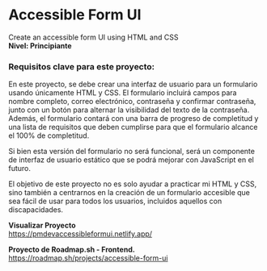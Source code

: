 # Accessible Form UI
Create an accessible form UI using HTML and CSS <br>
**Nivel: Principiante**

### Requisitos clave para este proyecto:

En este proyecto, se debe crear una interfaz de usuario para un formulario usando únicamente HTML y CSS. El formulario incluirá campos para nombre completo, correo electrónico, contraseña y confirmar contraseña, junto con un botón para alternar la visibilidad del texto de la contraseña. Además, el formulario contará con una barra de progreso de completitud y una lista de requisitos que deben cumplirse para que el formulario alcance el 100% de completitud. 

Si bien esta versión del formulario no será funcional, será un componente de interfaz de usuario estático que se podrá mejorar con JavaScript en el futuro.

El objetivo de este proyecto no es solo ayudar a practicar mi HTML y CSS, sino también a centrarnos en la creación de un formulario accesible que sea fácil de usar para todos los usuarios, incluidos aquellos con discapacidades.

**Visualizar Proyecto**<br>
https://pmdevaccessibleformui.netlify.app/

**Proyecto de Roadmap.sh - Frontend.**<br>
https://roadmap.sh/projects/accessible-form-ui

